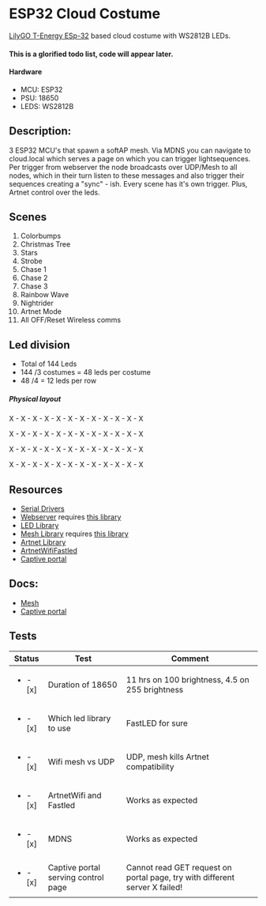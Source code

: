 # ESP32 Cloud Costume
[LilyGO T-Energy ESp-32](http://www.lilygo.cn/prod_view.aspx?TypeId=50033&Id=1170&FId=t3:50033:3) based cloud costume with WS2812B LEDs.

#### This is a glorified todo list, code will appear later.

#### Hardware
- MCU:	ESP32
- PSU:	18650
- LEDS:	WS2812B

## Description:
3 ESP32 MCU's that spawn a softAP mesh. Via MDNS you can navigate to cloud.local which serves a page on which you can trigger lightsequences.
Per trigger from webserver the node broadcasts over UDP/Mesh to all nodes, which in their turn listen to these messages and also trigger their sequences creating a "sync" - ish. Every scene has it's own trigger. Plus, Artnet control over the leds.

## Scenes
1. Colorbumps  
2. Christmas Tree  
3. Stars  
4. Strobe  
5. Chase 1  
6. Chase 2  
7. Chase 3  
8. Rainbow Wave  
9. Nightrider  
10. Artnet Mode  
11. All OFF/Reset Wireless comms  

## Led division
- Total of 144 Leds
- 144 /3 costumes = 48 leds per costume
- 48 /4 = 12 leds per row

##### Physical layout
X - X - X - X - X - X - X - X - X - X - X - X

X - X - X - X - X - X - X - X - X - X - X - X

X - X - X - X - X - X - X - X - X - X - X - X

X - X - X - X - X - X - X - X - X - X - X - X

## Resources
- [Serial Drivers](https://github.com/WCHSoftGroup/ch34xser_macos)
- [Webserver](https://github.com/me-no-dev/ESPAsyncWebServer) requires [this library](https://github.com/me-no-dev/AsyncTCP)
- [LED Library](https://github.com/FastLED/FastLED)
- [Mesh Library](https://github.com/gmag11/painlessMesh) requires [this library](https://github.com/me-no-dev/AsyncTCP)
- [Artnet Library](https://github.com/rstephan/ArtnetWifi)
- [ArtnetWifiFastled](https://github.com/rstephan/ArtnetWifi/blob/master/examples/ArtnetWifiFastLED/ArtnetWifiFastLED.ino)
- [Captive portal](https://github.com/espressif/arduino-esp32/blob/master/libraries/DNSServer/examples/CaptivePortal/CaptivePortal.ino)

## Docs:
- [Mesh](https://randomnerdtutorials.com/esp-mesh-esp32-esp8266-painlessmesh/#2)
- [Captive portal](https://iotespresso.com/create-captive-portal-using-esp32/)

## Tests
| Status           | Test | Comment   |
|----------------|---------------|---------------|
| <ul><li>- [x] </li></ul>   | Duration of 18650                    | 11 hrs on 100 brightness, 4.5 on 255 brightness |
| <ul><li>- [x] </li></ul>   | Which led library to use             | FastLED for sure | 
| <ul><li>- [x] </li></ul>   | Wifi mesh vs UDP                     | UDP, mesh kills Artnet compatibility | 
| <ul><li>- [x] </li></ul>   | ArtnetWifi and Fastled               | Works as expected | 
| <ul><li>- [x] </li></ul>   | MDNS                                 | Works as expected | 
| <ul><li>- [x] </li></ul>   | Captive portal serving control page  | Cannot read GET request on portal page, try with different server X failed! | 
